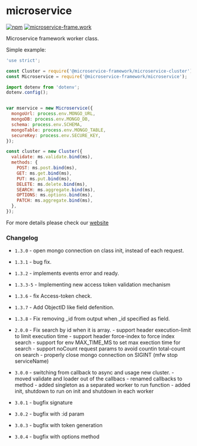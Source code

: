 # microservice

[![npm](https://img.shields.io/npm/dt/@microservice-framework/microservice.svg?style=flat-square)](https://www.npmjs.com/~microservice-framework)
[![microservice-frame.work](https://img.shields.io/badge/online%20docs-200-green.svg?style=flat-square)](http://microservice-frame.work)

Microservice framework worker class.

Simple example:

```js
'use strict';

const Cluster = require('@microservice-framework/microservice-cluster');
const Microservice = require('@microservice-framework/microservice');

import dotenv from 'dotenv';
dotenv.config();


var mservice = new Microservice({
  mongoUrl: process.env.MONGO_URL,
  mongoDB: process.env.MONGO_DB,
  schema: process.env.SCHEMA,
  mongoTable: process.env.MONGO_TABLE,
  secureKey: process.env.SECURE_KEY,
});

const cluster = new Cluster({
  validate: ms.validate.bind(ms),
  methods: {
    POST: ms.post.bind(ms),
    GET: ms.get.bind(ms),
    PUT: ms.put.bind(ms),
    DELETE: ms.delete.bind(ms),
    SEARCH: ms.aggregate.bind(ms),
    OPTIONS: ms.options.bind(ms),
    PATCH: ms.aggregate.bind(ms),
  },
});

```

For more details please check our [website](http://microservice-frame.work)

### Changelog

- `1.3.0` - open mongo connection on class init, instead of each request.
- `1.3.1` - bug fix.
- `1.3.2` - implements events error and ready.
- `1.3.3-5` - Implementing new access token validation mechanism
- `1.3.6` - fix Access-token check. 
- `1.3.7` - Add ObjectID like field defenition.
- `1.3.8` - Fix removing _id from output when _id specified as field.

- `2.0.0` - Fix search by id when it is array.
          - support header execution-limit to limit execution time
          - support header force-index to force index search
          - support for env MAX_TIME_MS to set max exection time for search
          - support noCount request params to avoid countin total-count on search
          - properly close mongo connection on SIGINT (mfw stop serviceName)

- `3.0.0` - switching from callback to async and usage new cluster.
          - moved validate and loader out of the callbacs
          - renamed callbacks to method
          - added singleton as a separated worker to run function
          - added init, shutdown to run on init and shutdown in each worker
- `3.0.1` - bugfix signature
- `3.0.2` - bugfix with :id param
- `3.0.3` - bugfix with token generation
- `3.0.4` - bugfix with options method

